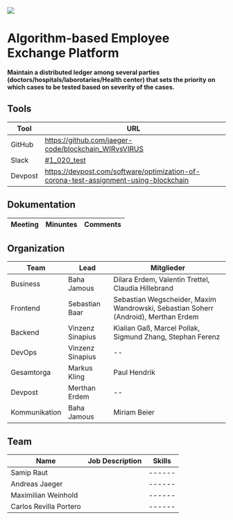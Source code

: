 ![](https://wirvsvirushackathon.org/wp-content/uploads/2020/03/Hackathon_slogan_wei%C3%9F.png)

# Algorithm-based Employee Exchange Platform

**Maintain a distributed ledger among several parties (doctors/hospitals/laborotaries/Health center) that sets the priority on which cases to be tested based on severity of the cases.**

## Tools


| Tool | URL
| -------- | -------- |
| GitHub |https://github.com/jaeger-code/blockchain_WIRvsVIRUS
| Slack | [#1_020_test](https://app.slack.com/client/T0104UWB020/C0103RWUQRG/details/info)
| Devpost |https://devpost.com/software/optimization-of-corona-test-assignment-using-blockchain


## Dokumentation



| Meeting | Minuntes | Comments 
| -------- | -------- | -------- |



## Organization


| Team | Lead | Mitglieder
| ------------- | ---------------- | ------ |
| Business      | Baha Jamous      | Dilara Erdem, Valentin Trettel, Claudia Hillebrand |
| Frontend      | Sebastian Baar   | Sebastian Wegscheider, Maxim Wandrowski, Sebastian Soherr (Android), Merthan Erdem |
| Backend       | Vinzenz Sinapius | Kialian Gaß, Marcel Pollak, Sigmund Zhang, Stephan Ferenz |
| DevOps        | Vinzenz Sinapius | -- |
| Gesamtorga  | Markus Kling     | Paul Hendrik |
| Devpost       | Merthan Erdem    | -- |
| Kommunikation | Baha Jamous      | Miriam Beier |


## Team


| Name                  | Job Description             | Skills |
| --------------------- | --------------------------- | ------ |
| Samip Raut            |                             | ------ |
| Andreas Jaeger        |                             | ------ |
| Maximilian Weinhold   |                             | ------ |
| Carlos Revilla Portero|                             | ------ |


